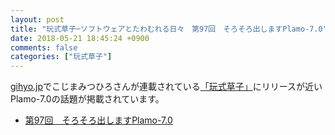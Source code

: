 ```yaml
---
layout: post
title: "玩式草子─ソフトウェアとたわむれる日々　第97回　そろそろ出しますPlamo-7.0"
date: 2018-05-21 18:45:24 +0900
comments: false
categories: ["玩式草子"]
---
```

[gihyo.jp](http://gihyo.jp/)でこじまみつひろさんが連載されている[「玩式草子」](http://gihyo.jp/lifestyle/serial/01/ganshiki-soushi)にリリースが近いPlamo-7.0の話題が掲載されています。

* [第97回　そろそろ出しますPlamo-7.0](http://gihyo.jp/lifestyle/serial/01/ganshiki-soushi/0097)
